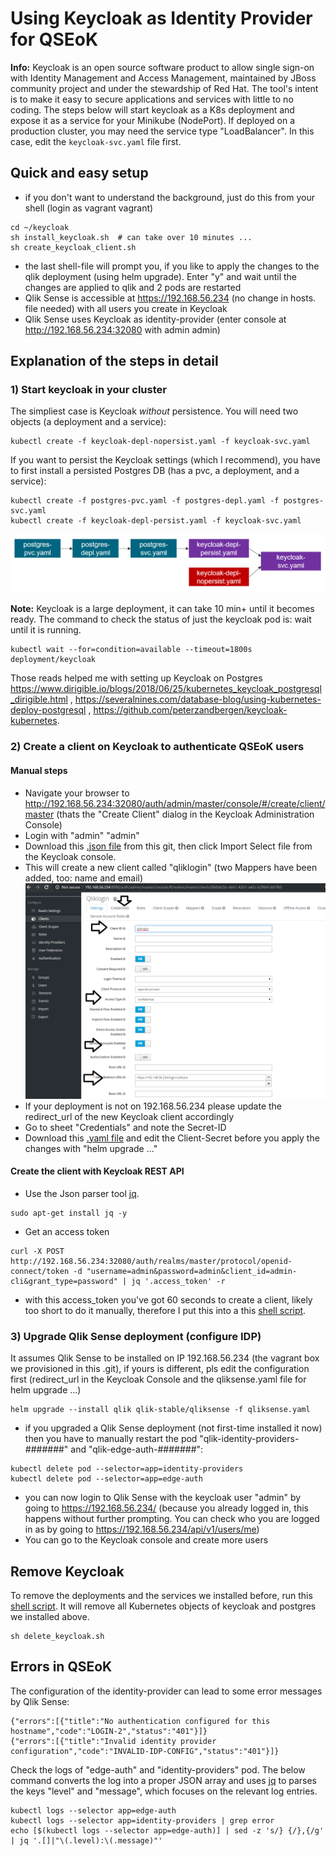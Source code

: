 # Using Keycloak as Identity Provider for QSEoK

**Info:** Keycloak is an open source software product to allow single sign-on with Identity Management and Access Management, maintained by JBoss community project and under the stewardship of Red Hat. The tool's intent is to make it easy to secure applications and services with little to no coding.
The steps below will start keycloak as a K8s deployment and expose it as a service for your Minikube (NodePort). If deployed on a production cluster, you may need the service type "LoadBalancer". In this case, edit the `keycloak-svc.yaml` file first. 

## Quick and easy setup

 * if you don't want to understand the background, just do this from your shell (login as vagrant vagrant)
```
cd ~/keycloak
sh install_keycloak.sh  # can take over 10 minutes ...
sh create_keycloak_client.sh
```
 * the last shell-file will prompt you, if you like to apply the changes to the qlik deployment (using helm upgrade). Enter "y" and wait until the changes are applied to qlik and 2 pods are restarted
 * Qlik Sense is accessible at https://192.168.56.234 (no change in hosts. file needed) with all users you create in Keycloak 
 * Qlik Sense uses Keycloak as identity-provider (enter console at http://192.168.56.234:32080 with admin admin)
 
## Explanation of the steps in detail

### 1) Start keycloak in your cluster
The simpliest case is Keycloak *without* persistence. You will need two objects (a deployment and a service):
```
kubectl create -f keycloak-depl-nopersist.yaml -f keycloak-svc.yaml
```
If you want to persist the Keycloak settings (which I recommend), you have to first install a persisted Postgres DB (has a pvc, a deployment, and a service):
```
kubectl create -f postgres-pvc.yaml -f postgres-depl.yaml -f postgres-svc.yaml
kubectl create -f keycloak-depl-persist.yaml -f keycloak-svc.yaml
```
![alttext](https://github.com/ChristofSchwarz/pics/raw/master/keycloak-opts.png "screenshot")

**Note:** Keycloak is a large deployment, it can take 10 min+ until it becomes ready. The command to check the status of just the keycloak pod is: wait until it is running.
```
kubectl wait --for=condition=available --timeout=1800s deployment/keycloak
```
Those reads helped me with setting up Keycloak on Postgres https://www.dirigible.io/blogs/2018/06/25/kubernetes_keycloak_postgresql_dirigible.html , https://severalnines.com/database-blog/using-kubernetes-deploy-postgresql , https://github.com/peterzandbergen/keycloak-kubernetes.


### 2) Create a client on Keycloak to authenticate QSEoK users

#### Manual steps
 * Navigate your browser to http://192.168.56.234:32080/auth/admin/master/console/#/create/client/master (thats the "Create Client" dialog in the Keycloak Administration Console)
 * Login with "admin" "admin"
 * Download this <a href="https://raw.githubusercontent.com/ChristofSchwarz/qs_on_Kubernetes/master/keycloak/kc-client-settings.json">.json file</a> from this git, then click Import Select file from the Keycloak console.
 * This will create a new client called "qliklogin" (two Mappers have been added, too: name and email)
![alttext](https://github.com/ChristofSchwarz/pics/raw/master/_keycloak.png "screenshot") 
 * If your deployment is not on 192.168.56.234 please update the redirect_url of the new Keycloak client accordingly
 * Go to sheet "Credentials" and note the Secret-ID
 * Download this <a href="https://raw.githubusercontent.com/ChristofSchwarz/qs_on_Kubernetes/master/keycloak/qliksense.yaml">.yaml file</a> and edit the Client-Secret before you apply the changes with "helm upgrade ..."

#### Create the client with Keycloak REST API
 * Use the Json parser tool <a href="https://stedolan.github.io/jq/download/">jq</a>.
```
sudo apt-get install jq -y
```
 * Get an access token
```
curl -X POST http://192.168.56.234:32080/auth/realms/master/protocol/openid-connect/token -d "username=admin&password=admin&client_id=admin-cli&grant_type=password" | jq '.access_token' -r
```
 * with this access_token you've got 60 seconds to create a client, likely too short to do it manually, therefore I put this into a this <a href="create_keycloak_client.sh">shell script</a>.


### 3) Upgrade Qlik Sense deployment (configure IDP)

It assumes Qlik Sense to be installed on IP 192.168.56.234 (the vagrant box we provisioned in this .git), if yours is different, pls edit the configuration first (redirect_url in the Keycloak Console and the qliksense.yaml file for helm upgrade ...)

```
helm upgrade --install qlik qlik-stable/qliksense -f qliksense.yaml
```
 * if you upgraded a Qlik Sense deployment (not first-time installed it now) then you have to manually restart the pod "qlik-identity-providers-#######" and "qlik-edge-auth-#######":
```
kubectl delete pod --selector=app=identity-providers
kubectl delete pod --selector=app=edge-auth
```
 * you can now login to Qlik Sense with the keycloak user "admin" by going to https://192.168.56.234/ (because you already logged in, this happens without further prompting. You can check who you are logged in as by going to https://192.168.56.234/api/v1/users/me)
 * You can go to the Keycloak console and create more users
 
## Remove Keycloak
To remove the deployments and the services we installed before, run this <a href="delete_keycloak.sh">shell script</a>. It will remove all Kubernetes objects of keycloak and postgres we installed above.
```
sh delete_keycloak.sh
```


## Errors in QSEoK 
The configuration of the identity-provider can lead to some error messages by Qlik Sense:
```
{"errors":[{"title":"No authentication configured for this hostname","code":"LOGIN-2","status":"401"}]}
{"errors":[{"title":"Invalid identity provider configuration","code":"INVALID-IDP-CONFIG","status":"401"}]}
```
Check the logs of "edge-auth" and "identity-providers" pod. The below command converts the log into a proper JSON array and uses <a href="https://stedolan.github.io/jq/">jq</a> to parses the keys "level" and "message", which focuses on the relevant log entries.
```
kubectl logs --selector app=edge-auth
kubectl logs --selector app=identity-providers | grep error
echo [$(kubectl logs --selector app=edge-auth)] | sed -z 's/} {/},{/g' | jq '.[]|"\(.level):\(.message)"'
```
